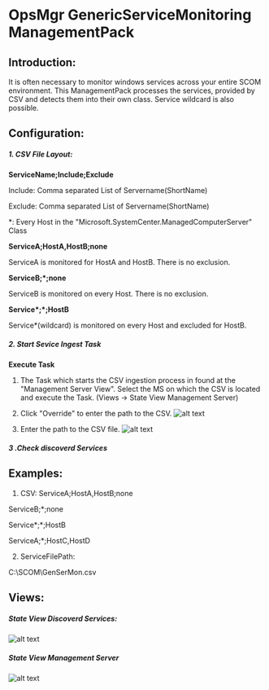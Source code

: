 # OpsMgr GenericServiceMonitoring ManagementPack

## Introduction:
It is often necessary to monitor windows services across your entire SCOM environment. This ManagementPack processes the services, provided by CSV and detects them into their own class. Service wildcard is also possible.

## Configuration:
##### 1. CSV File Layout:

__ServiceName;Include;Exclude__

Include: Comma separated List of Servername(ShortName)

Exclude: Comma separated List of Servername(ShortName)

*: Every Host in the "Microsoft.SystemCenter.ManagedComputerServer" Class

__ServiceA;HostA,HostB;none__

ServiceA is monitored for HostA and HostB. There is no exclusion.

__ServiceB;*;none__

ServiceB is monitored on every Host. There is no exclusion.

__Service*;*;HostB__

Service*(wildcard) is monitored on every Host and excluded for HostB.


##### 2. Start Sevice Ingest Task

__Execute Task__

  1. The Task which starts the CSV ingestion process in found at the "Management Server View". Select the MS on which the CSV is located      and execute the Task. (Views -> State View Management Server)
  2. Click "Override" to enter the path to the CSV.
  ![alt text](https://github.com/spa5603/OpsMgr.GenericServiceMonitoring/blob/master/Graphics/RunTask.jpg)
  
  3. Enter the path to the CSV file.
  ![alt text](https://github.com/spa5603/OpsMgr.GenericServiceMonitoring/blob/master/Graphics/OverrideParameter.jpg)


##### 3 .Check discoverd Services

## Examples:

1. CSV:
ServiceA;HostA,HostB;none

ServiceB;*;none

Service*;*;HostB

ServiceA;*;HostC,HostD

2. ServiceFilePath:

C:\SCOM\GenSerMon.csv 


## Views:

##### State View Discoverd Services:
![alt text](https://github.com/spa5603/OpsMgr.GenericServiceMonitoring/blob/master/Graphics/StateView%20-%20Discovered%20Services.jpg)

##### State View Management Server
![alt text](https://github.com/spa5603/OpsMgr.GenericServiceMonitoring/blob/master/Graphics/StateView%20-%20Management%20Server.jpg)
